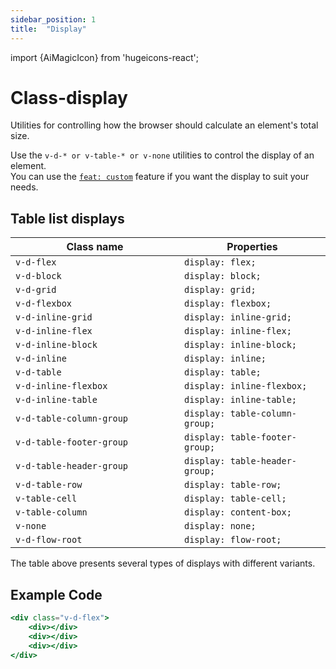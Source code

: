 ```yaml
---
sidebar_position: 1
title:  "Display"
---
```


import {AiMagicIcon} from 'hugeicons-react';

# Class-display <AiMagicIcon className='icon' />

Utilities for controlling how the browser should calculate an element's total size.

Use the `v-d-* or v-table-* or v-none` utilities to control the display of an element.
<br /> You can use the [`feat: custom`](/docs/Core-Features/V-custom.md) feature if you want the display to suit your needs.

## Table list displays

| Class name  | Properties |
|---------------------|-------------------|
| `v-d-flex			`      | `display: flex;` | 
| `v-d-block			`      | `display: block;` | 
| `v-d-grid			`      | `display: grid;` | 
| `v-d-flexbox			`      | `display: flexbox;` | 
| `v-d-inline-grid			`      | `display: inline-grid;` | 
| `v-d-inline-flex			`      | `display: inline-flex;` | 
| `v-d-inline-block			`      | `display: inline-block;` | 
| `v-d-inline			`      | `display: inline;` | 
| `v-d-table			`      | `display: table;` | 
| `v-d-inline-flexbox			`      | `display: inline-flexbox;` | 
| `v-d-inline-table			`      | `display: inline-table;` | 
| `v-d-table-column-group			`      | `display: table-column-group;` | 
| `v-d-table-footer-group			`      | `display: table-footer-group;` | 
| `v-d-table-header-group			`      | `display: table-header-group;` | 
| `v-d-table-row			`      | `display: table-row;` | 
| `v-table-cell			`      | `display: table-cell;` | 
| `v-table-column			`      | `display: content-box;` | 
| `v-none			`      | `display: none;` | 
| `v-d-flow-root				`      | `display: flow-root;` | 

The table above presents several types of displays with different variants.

## Example Code
``` jsx title="index.html"
<div class="v-d-flex">
    <div></div>
    <div></div>
    <div></div>
</div>
```